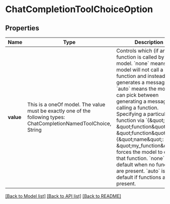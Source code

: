# ChatCompletionToolChoiceOption



## Properties
Name | Type | Description | Notes
------------ | ------------- | ------------- | -------------
**value** | This is a oneOf model. The value must be exactly one of the following types: ChatCompletionNamedToolChoice, String | Controls which (if any) function is called by the model. &#x60;none&#x60; means the model will not call a function and instead generates a message. &#x60;auto&#x60; means the model can pick between generating a message or calling a function. Specifying a particular function via &#x60;{\&quot;type: \&quot;function\&quot;, \&quot;function\&quot;: {\&quot;name\&quot;: \&quot;my_function\&quot;}}&#x60; forces the model to call that function.  &#x60;none&#x60; is the default when no functions are present. &#x60;auto&#x60; is the default if functions are present.  | [optional] 




[[Back to Model list]](../README.md#models) [[Back to API list]](../README.md#api-endpoints) [[Back to README]](../README.md)


